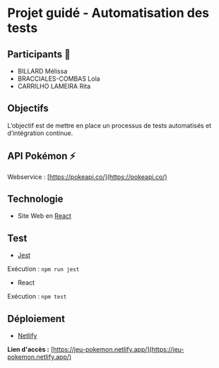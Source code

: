 # Projet guidé - Automatisation des tests

## Participants 👥
- BILLARD Mélissa
- BRACCIALES-COMBAS Lola
- CARRILHO LAMEIRA Rita

## Objectifs
L’objectif est de mettre en place un processus de tests automatisés et d’intégration continue.

## API Pokémon ⚡
Webservice : [https://pokeapi.co/](https://pokeapi.co/)

## Technologie 
- Site Web en [React](https://fr.legacy.reactjs.org/)

## Test
- [Jest](https://jestjs.io/fr/)

Exécution : ```npm run jest```

- React

Exécution : ```npm test```


## Déploiement
- [Netlify](https://www.netlify.com/)

**Lien d'accès :** [https://jeu-pokemon.netlify.app/](https://jeu-pokemon.netlify.app/)
